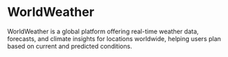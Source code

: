 # WorldWeather
WorldWeather is a global platform offering real-time weather data, forecasts, and climate insights for locations worldwide, helping users plan based on current and predicted conditions.
